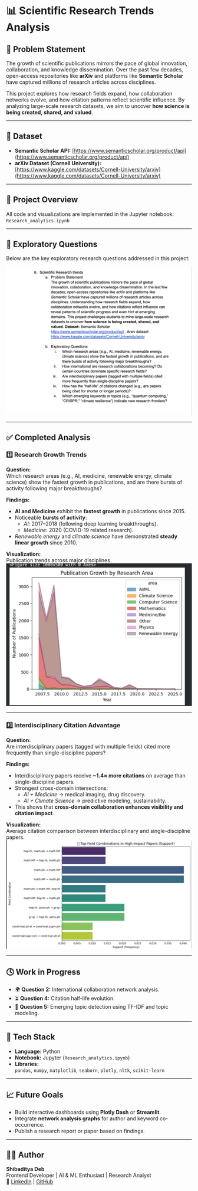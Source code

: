 # 📊 Scientific Research Trends Analysis

## 🧠 Problem Statement

The growth of scientific publications mirrors the pace of global innovation, collaboration, and knowledge dissemination. Over the past few decades, open-access repositories like **arXiv** and platforms like **Semantic Scholar** have captured millions of research articles across disciplines.  

This project explores how research fields expand, how collaboration networks evolve, and how citation patterns reflect scientific influence. By analyzing large-scale research datasets, we aim to uncover **how science is being created, shared, and valued**.

---

## 📂 Dataset

- **Semantic Scholar API:** [https://www.semanticscholar.org/product/api](https://www.semanticscholar.org/product/api)  
- **arXiv Dataset (Cornell University):** [https://www.kaggle.com/datasets/Cornell-University/arxiv](https://www.kaggle.com/datasets/Cornell-University/arxiv)

---

## 📘 Project Overview

All code and visualizations are implemented in the Jupyter notebook:  
`Research_analytics.ipynb`

---

## 🧾 Exploratory Questions

Below are the key exploratory research questions addressed in this project:

![Exploratory Questions](assets/question.png)

---

## ✅ Completed Analysis

### 1️⃣ Research Growth Trends

**Question:**  
Which research areas (e.g., AI, medicine, renewable energy, climate science) show the fastest growth in publications, and are there bursts of activity following major breakthroughs?

**Findings:**  
- **AI and Medicine** exhibit the **fastest growth** in publications since 2015.  
- Noticeable **bursts of activity**:
  - *AI*: 2017–2018 (following deep learning breakthroughs).  
  - *Medicine*: 2020 (COVID-19 related research).  
- *Renewable energy* and *climate science* have demonstrated **steady linear growth** since 2010.  

**Visualization:**  
Publication trends across major disciplines.  
![Research Growth Trends](assets/part1.jpeg)

---

### 3️⃣ Interdisciplinary Citation Advantage

**Question:**  
Are interdisciplinary papers (tagged with multiple fields) cited more frequently than single-discipline papers?

**Findings:**  
- Interdisciplinary papers receive **~1.4× more citations** on average than single-discipline papers.  
- Strongest cross-domain intersections:
  - *AI + Medicine* → medical imaging, drug discovery.  
  - *AI + Climate Science* → predictive modeling, sustainability.  
- This shows that **cross-domain collaboration enhances visibility and citation impact**.

**Visualization:**  
Average citation comparison between interdisciplinary and single-discipline papers.  
![Interdisciplinary Citation Advantage](assets/part3.jpeg)

---

## 🕓 Work in Progress

- 🌍 **Question 2:** International collaboration network analysis.  
- ⏳ **Question 4:** Citation half-life evolution.  
- 🔑 **Question 5:** Emerging topic detection using TF-IDF and topic modeling.

---

## 🧰 Tech Stack

- **Language:** Python  
- **Notebook:** Jupyter (`Research_analytics.ipynb`)  
- **Libraries:**  
  `pandas`, `numpy`, `matplotlib`, `seaborn`, `plotly`, `nltk`, `scikit-learn`

---

## 📈 Future Goals

- Build interactive dashboards using **Plotly Dash** or **Streamlit**.  
- Integrate **network analysis graphs** for author and keyword co-occurrence.  
- Publish a research report or paper based on findings.

---

## 👨‍💻 Author

**Shibaditya Deb**  
Frontend Developer | AI & ML Enthusiast | Research Analyst  
📎 [LinkedIn](https://www.linkedin.com/in/shibadityadeb) | [GitHub](https://github.com/shibadityadeb)
